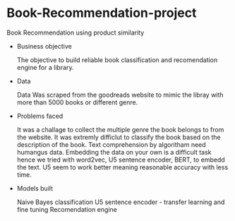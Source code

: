 # Book-Recommendation-project
Book Recommendation using product similarity

* Business objective

  The objective to build reliable book classification and recomendation engine for a library.

* Data

  Data Was scraped from the goodreads website to mimic the libray with more than 5000 books or different genre. 

* Problems faced

  It was a challage to collect the multiple genre the book belongs to from the website. 
  It was extremly difficlut to classify the book based on the description of the book. Text comprehension by algoritham need humangus data. Embedding the data on your own is a   difficult task
  hence we tried with word2vec, U5 sentence encoder, BERT, to embedd the text. U5 seem to work better meaning reasonable accuracy with less time.

* Models built

  Naive Bayes classification
  U5 sentence encoder - transfer learning and fine tuning
  Recomendation engine
